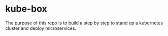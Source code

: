# kube-box

The purpose of this repo is to build a step by step to stand up a kubernetes cluster and deploy microservices.